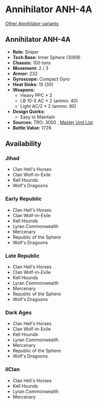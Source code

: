 # Annihilator ANH-4A 

[Other Annihilator variants](../annihilator.md) 

## Annihilator ANH-4A 

- **Role:** Sniper 
- **Tech Base:** Inner Sphere (3069) 
- **Chassis:** 100 tons 
- **Movement:** 2 / 3 
- **Armor:** 232 
- **Gyroscope:** Compact Gyro 
- **Heat Sinks:** 15 (30) 
- **Weapons:** 
  - Heavy PPC × 2 
  - LB 10-X AC × 2 (ammo: 40) 
  - Light AC/2 × 2 (ammo: 90) 
- **Design Quirks:** 
  - Easy to Maintain 
- **Sources:** TRO: 3050 , [Master Unit List](http://masterunitlist.info/Unit/Details/42) 
- **Battle Value:** 1726 

## Availability 

### Jihad 

- Clan Hell's Horses 
- Clan Wolf-in-Exile 
- Kell Hounds 
- Wolf's Dragoons 

### Early Republic 

- Clan Hell's Horses 
- Clan Wolf-in-Exile 
- Kell Hounds 
- Lyran Commonwealth 
- Mercenary 
- Republic of the Sphere 
- Wolf's Dragoons 

### Late Republic 

- Clan Hell's Horses 
- Clan Wolf-in-Exile 
- Kell Hounds 
- Lyran Commonwealth 
- Mercenary 
- Republic of the Sphere 
- Wolf's Dragoons 

### Dark Ages 

- Clan Hell's Horses 
- Clan Wolf-in-Exile 
- Kell Hounds 
- Lyran Commonwealth 
- Mercenary 
- Republic of the Sphere 
- Wolf's Dragoons 

### ilClan 

- Clan Hell's Horses 
- Kell Hounds 
- Lyran Commonwealth 
- Mercenary 

